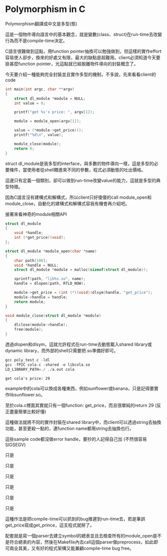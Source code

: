 # Polymorphism in C
Polymorphism翻譯成中文是多型(態)

這是一個物件導向語言中的基本觀念，就是變數(class、struct)在run-time去改變行為而不是compile-time決定。

C語言很難做到這點，用function pointer抽換可以勉強做到，但這樣的實作effort容易使人卻步，換來的好處又有限，最大的缺點是超難用。client必須知道今天要掛甚麼function pointer，光這點就已經脫離物件導向的封裝概念了。

今天要介紹一種能夠完全封裝並且實作多型的機制，不多說，先來看看client的code

```c
int main(int argc, char **argv)
{
    struct dl_module *module = NULL;
    int value = 0;

    printf("get %s's price: ", argv[1]);

    module = module_open(argv[1]);

    value = (*module->get_price)();
    printf("%d\n", value);

    module_close(module);
    return 0;
}
```
struct dl_module是我多型的interface，與多數的物件導向一樣，這是多型的必要條件，當使用者從shell餵進來不同的參數，程式必須動態的吐出價格。

這邊只有定義一個類別，卻可以做到run-time改變value的能力，這就是多型的典型特徵。

因為C語言沒有建構式和解構式，所以client只好傻傻的call module_open和module_close，自動化的建構式和解構式容我有機會再介紹吧。

接著來看神奇的module相關API
```c
struct dl_module
{
    void *handle;
    int (*get_price)(void);
};

struct dl_module *module_open(char *name)
{
    char path[100];
    void *handle = NULL;
    struct dl_module *module = malloc(sizeof(struct dl_module));

    sprintf(path, "lib%s.so", name);
    handle = dlopen(path, RTLD_NOW);

    module->get_price = (int (*)(void))dlsym(handle, "get_price");
    module->handle = handle;
    return module;
}

void module_close(struct dl_module *module)
{
    dlclose(module->handle);
    free(module);
}
```
透過dlopen和dlsym，這就允許程式在run-time去動態載入shared library或dynamic library，而外部的shell只需要把.so準備好即可。
```c
gcc poly_test.c -ldl
gcc -fPIC cola.c -shared -o libcola.so
LD_LIBRARY_PATH=./ ./a.out cola
```
```
get cola's price: 29
```
example中的cola可以換成各種東西，例如sunflower或banana，只是記得要實作libsunflower.so。

至於cola.c裡面其實就只有一個function: get_price，而且很單純的return 29 (反正盡量簡單比較好懂)

這種做法就將不同的實作封裝在shared library中，而client可以透過string去抽換功能，甚至更殺一點的，連function name都用string去抽換也行。

這些sample code都沒做error handle，要抄的人記得自己加 (不然很容易SIGSEGV)

只是

只是

只是

只是

只是

只是

這種作法是把compile-time可以抓到的bug推遲到run-time去，若是筆誤get_price寫成get_prince，這支程式就掰了。

配套就是寫一個parser去建立symbol的總表並且去檢查所有的module_open是不是符合總表的內容，然後在Makefile內去call這個parser做preprocess，如此即可兩全其美，又有好的程式架構又能兼顧compile-time bug free。
